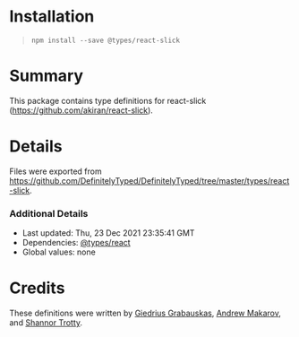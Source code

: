 # Installation
> `npm install --save @types/react-slick`

# Summary
This package contains type definitions for react-slick (https://github.com/akiran/react-slick).

# Details
Files were exported from https://github.com/DefinitelyTyped/DefinitelyTyped/tree/master/types/react-slick.

### Additional Details
 * Last updated: Thu, 23 Dec 2021 23:35:41 GMT
 * Dependencies: [@types/react](https://npmjs.com/package/@types/react)
 * Global values: none

# Credits
These definitions were written by [Giedrius Grabauskas](https://github.com/GiedriusGrabauskas), [Andrew Makarov](https://github.com/r3nya), and [Shannor Trotty](https://github.com/Shannor).
